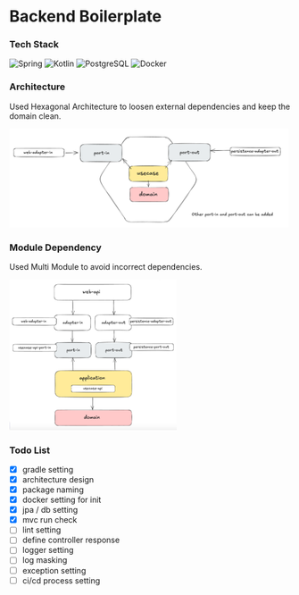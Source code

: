 # Backend Boilerplate 

### Tech Stack
![Spring](https://img.shields.io/badge/Spring-6DB33F?style=flat-square&logo=Spring&logoColor=white)
![Kotlin](https://img.shields.io/badge/Kotlin-7F52FF?style=flat-square&logo=Kotlin&logoColor=white)
![PostgreSQL](https://img.shields.io/badge/PostgreSQL-4169E1?style=flat-square&logo=PostgreSQL&logoColor=white)
![Docker](https://img.shields.io/badge/Docker-2496ED?style=flat-square&logo=Docker&logoColor=white)

### Architecture
Used Hexagonal Architecture to loosen external dependencies and keep the domain clean.

<img src="hexagonal_architecture.png" width="500">


### Module Dependency
Used Multi Module to avoid incorrect dependencies. 

<img src="module_dependency.png" width="300">


### Todo List
- [x] gradle setting
- [x] architecture design
- [x] package naming
- [x] docker setting for init
- [x] jpa / db setting
- [x] mvc run check
- [ ] lint setting
- [ ] define controller response
- [ ] logger setting
- [ ] log masking
- [ ] exception setting
- [ ] ci/cd process setting
